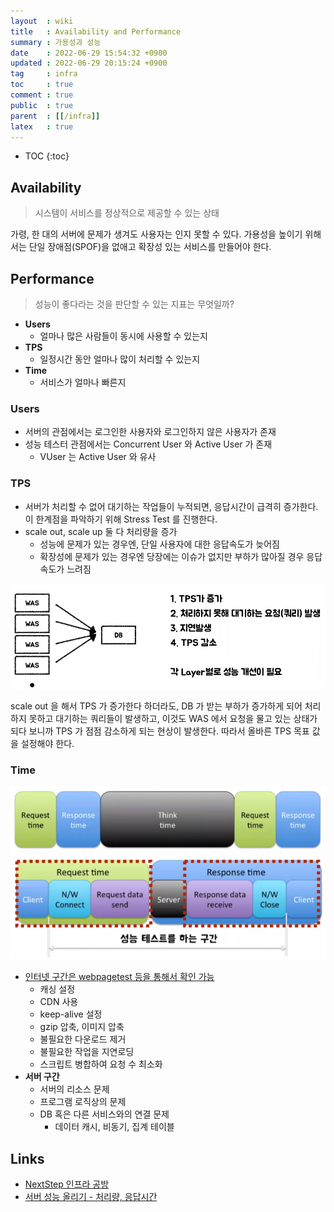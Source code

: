 ```yaml
---
layout  : wiki
title   : Availability and Performance
summary : 가용성과 성능
date    : 2022-06-29 15:54:32 +0900
updated : 2022-06-29 20:15:24 +0900
tag     : infra
toc     : true
comment : true
public  : true
parent  : [[/infra]]
latex   : true
---
```

* TOC
{:toc}
 
## Availability

> 시스템이 서비스를 정상적으로 제공할 수 있는 상태

가령, 한 대의 서버에 문제가 생겨도 사용자는 인지 못할 수 있다. 가용성을 높이기 위해서는 단일 장애점(SPOF)을 없애고 확장성 있는 서비스를 만들어야 한다.

## Performance

> 성능이 좋다라는 것을 판단할 수 있는 지표는 무엇일까?

- __Users__
  - 얼마나 많은 사람들이 동시에 사용할 수 있는지
- __TPS__
  - 일정시간 동안 얼마나 많이 처리할 수 있는지
- __Time__
  - 서비스가 얼마나 빠른지

### Users

- 서버의 관점에서는 로그인한 사용자와 로그인하지 않은 사용자가 존재
- 성능 테스터 관점에서는 Concurrent User 와 Active User 가 존재
  - VUser 는 Active User 와 유사

### TPS

- 서버가 처리할 수 없어 대기하는 작업들이 누적되면, 응답시간이 급격히 증가한다. 이 한계점을 파악하기 위해 Stress Test 를 진행한다.
- scale out, scale up 둘 다 처리량을 증가
  - 성능에 문제가 있는 경우엔, 단일 사용자에 대한 응답속도가 늦어짐
  - 확장성에 문제가 있는 경우엔 당장에는 이슈가 없지만 부하가 많아질 경우 응답속도가 느려짐

![](/resource/wiki/infra-availability/tps.png)

scale out 을 해서 TPS 가 증가한다 하더라도, DB 가 받는 부하가 증가하게 되어 처리하지 못하고 대기하는 쿼리들이 발생하고, 이것도 WAS 에서 요청을 물고 있는 상태가 되다 보니까 TPS 가 점점 감소하게 되는 현상이 발생한다. 따라서 올바른 TPS 목표 값을 설정해야 한다.

### Time

![](/resource/wiki/infra-availability/time.png)

- [인터넷 구간은 webpagetest 등을 통해서 확인 가능](https://baekjungho.github.io/wiki/infra/infra-web-performance-budget/)
  - 캐싱 설정
  - CDN 사용
  - keep-alive 설정
  - gzip 압축, 이미지 압축
  - 불필요한 다운로드 제거
  - 불필요한 작업을 지연로딩
  - 스크립트 병합하여 요청 수 최소화
- __서버 구간__
  - 서버의 리소스 문제
  - 프로그램 로직상의 문제
  - DB 혹은 다른 서비스와의 연결 문제
    - 데이터 캐시, 비동기, 집계 테이블

## Links

- [NextStep 인프라 공방](https://edu.nextstep.camp/)
- [서버 성능 올리기 - 처리량, 응답시간](https://www.youtube.com/watch?v=JJJ4LReZ5q4)